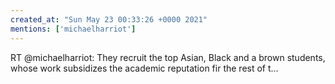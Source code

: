 ```yaml
---
created_at: "Sun May 23 00:33:26 +0000 2021"
mentions: ['michaelharriot']
---
```


RT @michaelharriot: They recruit the top Asian, Black and a brown students, whose work subsidizes the academic reputation fir the rest of t…